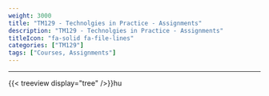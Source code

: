 ```yaml
---
weight: 3000
title: "TM129 - Technolgies in Practice - Assignments"
description: "TM129 - Technolgies in Practice - Assignments"
titleIcon: "fa-solid fa-file-lines"
categories: ["TM129"]
tags: ["Courses, Assignments"]
---
```


---

{{< treeview
  display="tree"
/>}}hu
